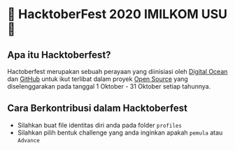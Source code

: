 # 🎃 HacktoberFest 2020 IMILKOM USU 🎃


## Apa itu Hacktoberfest?
Hactoberfest merupakan sebuah perayaan yang diinisiasi oleh [Digital Ocean](https://hacktoberfest.digitalocean.com/) dan [GitHub](https://github.com/blog/2433-celebrate-open-source-this-october-with-hacktoberfest) untuk ikut terlibat dalam proyek [Open Source](https://github.com/open-source) yang diselenggarakan pada tanggal 1 Oktober - 31 Oktober setiap tahunnya. 

## Cara Berkontribusi dalam Hacktoberfest
* Silahkan buat file identitas diri anda pada folder `profiles` 
* Silahkan pilih bentuk challenge yang anda inginkan apakah  `pemula` atau `Advance`